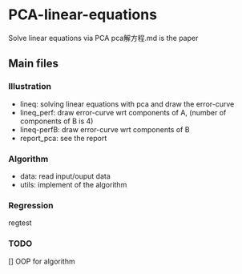 # PCA-linear-equations
Solve linear equations via PCA
pca解方程.md is the paper

## Main files

### Illustration
- lineq: solving linear equations with pca and draw the error-curve
- lineq_perf: draw error-curve wrt components of A, (number of components of B is 4)
- lineq-perfB: draw error-curve wrt components of B
- report_pca: see the report

### Algorithm
- data: read input/ouput data
- utils: implement of the algorithm

### Regression
regtest

### TODO

[] OOP for algorithm
